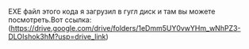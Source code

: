 EXE файл этого кода я загрузил в гугл диск и там вы можете посмотреть.Вот ссылка:
(https://drive.google.com/drive/folders/1eDmm5UY0vwYHm_wNhPZ3-DLOIshok3hM?usp=drive_link)
